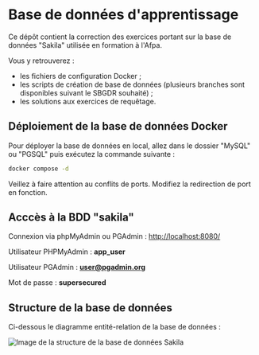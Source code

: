 # Base de données d'apprentissage

Ce dépôt contient la correction des exercices portant sur la base de données "Sakila" utilisée en formation à l'Afpa.

Vous y retrouverez :
- les fichiers de configuration Docker ;
- les scripts de création de base de données (plusieurs branches sont disponibles suivant le SBGDR souhaité) ;
- les solutions aux exercices de requêtage.


## Déploiement de la base de données Docker

Pour déployer la base de données en local, allez dans le dossier "MySQL" ou "PGSQL" puis exécutez la commande suivante :
```bash
docker compose -d
```

Veillez à faire attention au conflits de ports.
Modifiez la redirection de port en fonction.

## Acccès à la BDD "sakila"

Connexion via phpMyAdmin ou PGAdmin : [http://localhost:8080/](http://localhost:8080/)

Utilisateur PHPMyAdmin : **app_user**

Utilisateur PGAdmin : **user@pgadmin.org**

Mot de passe : **supersecured**

## Structure de la base de données

Ci-dessous le diagramme entité-relation de la base de données :

![Image de la structure de la base de données Sakila](./sakila.svg)
